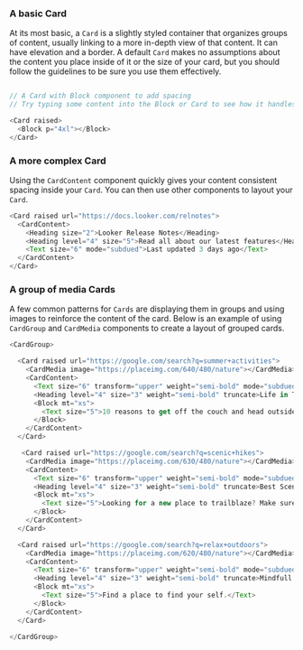 
<div class="doc-section-divider"></div>

### A basic Card

At its most basic, a `Card` is a slightly styled container that organizes groups of content, usually linking to a more in-depth view of that content. It can have elevation and a border. A default `Card` makes no assumptions about the content you place inside of it or the size of your card, but you should follow the guidelines to be sure you use them effectively.


```js

// A Card with Block component to add spacing
// Try typing some content into the Block or Card to see how it handles content by default

<Card raised>
  <Block p="4xl"></Block>
</Card>
```

<div class="doc-section-divider"></div>

### A more complex Card

Using the `CardContent` component quickly gives your content consistent spacing inside your `Card`. You can then use other components to layout your `Card`.

```js
<Card raised url="https://docs.looker.com/relnotes">
  <CardContent>
    <Heading size="2">Looker Release Notes</Heading>
    <Heading level="4" size="5">Read all about our latest features</Heading>
    <Text size="6" mode="subdued">Last updated 3 days ago</Text>
  </CardContent>
</Card>
```

<div class="doc-section-divider"></div>

### A group of media Cards

A few common patterns for `Cards` are displaying them in groups and using images to reinforce the content of the card. Below is an example of using `CardGroup` and `CardMedia` components to create a layout of grouped cards.

```js
<CardGroup>

  <Card raised url="https://google.com/search?q=summer+activities">
    <CardMedia image="https://placeimg.com/640/480/nature"></CardMedia>
    <CardContent>
      <Text size="6" transform="upper" weight="semi-bold" mode="subdued">Summer</Text>
      <Heading level="4" size="3" weight="semi-bold" truncate>Life in The Great Outdoors</Heading>
      <Block mt="xs">
        <Text size="5">10 reasons to get off the couch and head outside this summer.</Text>
      </Block>
    </CardContent>
  </Card>

   <Card raised url="https://google.com/search?q=scenic+hikes">
    <CardMedia image="https://placeimg.com/630/480/nature"></CardMedia>
    <CardContent>
      <Text size="6" transform="upper" weight="semi-bold" mode="subdued">Explore</Text>
      <Heading level="4" size="3" weight="semi-bold" truncate>Best Scenic Hikes</Heading>
      <Block mt="xs">
        <Text size="5">Looking for a new place to trailblaze? Make sure it has a great view!</Text>
      </Block>
    </CardContent>
  </Card>

  <Card raised url="https://google.com/search?q=relax+outdoors">
    <CardMedia image="https://placeimg.com/620/480/nature"></CardMedia>
    <CardContent>
      <Text size="6" transform="upper" weight="semi-bold" mode="subdued">Relax</Text>
      <Heading level="4" size="3" weight="semi-bold" truncate>Mindfull Wilderness</Heading>
      <Block mt="xs">
        <Text size="5">Find a place to find your self.</Text>
      </Block>
    </CardContent>
  </Card>

</CardGroup>
```

